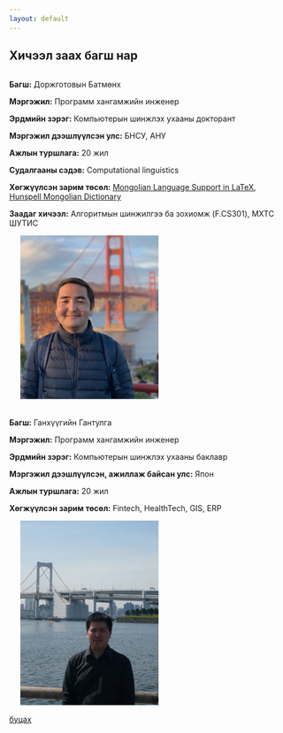 ```yaml
---
layout: default
---
```


## Хичээл заах багш нар

<style>
  .profile-container {
    display: flex;
    flex-wrap: wrap;
    align-items: center;
  }
  .profile-text {
    flex: 1;
    min-width: 250px;
  }
  .profile-image {
    max-width: 100%;
    margin-left: 20px;
  }
  @media (max-width: 600px) {
    .profile-container {
      flex-direction: column;
      align-items: flex-start;
    }
    .profile-image {
      margin-left: 0;
      margin-top: 10px;
    }
  }
</style>

<div class="profile-container">
  <div class="profile-text">
    <p><strong>Багш:</strong> Доржготовын Батмөнх</p>
    <p><strong>Мэргэжил:</strong> Программ хангамжийн инженер</p>
    <p><strong>Эрдмийн зэрэг:</strong> Компьютерын шинжлэх ухааны докторант</p>
    <p><strong>Мэргэжил дээшлүүлсэн улс:</strong> БНСУ, АНУ</p>
    <p><strong>Ажлын туршлага:</strong> 20 жил</p>
    <p><strong>Судалгааны сэдэв:</strong> Computational linguistics</p>
    <p><strong>Хөгжүүлсэн зарим төсөл:</strong> 
      <a href="https://ctan.org/pkg/mongolian-babel">Mongolian Language Support in LaTeX</a>, 
      <a href="https://github.com/bataak/dict-mn">Hunspell Mongolian Dictionary</a>
    </p>
    <p><strong>Заадаг хичээл:</strong> Алгоритмын шинжилгээ ба зохиомж (F.CS301), МХТС ШУТИС</p>
  </div>
  <div>
    <img class="profile-image" src="assets/images/IMG_0115.jpeg" width="250">
  </div>
</div>
<br/>
<div class="profile-container">
  <div class="profile-text">
    <p><strong>Багш:</strong> Ганхүүгийн Гантулга</p>
    <p><strong>Мэргэжил:</strong> Программ хангамжийн инженер</p>
    <p><strong>Эрдмийн зэрэг:</strong> Компьютерын шинжлэх ухааны баклавр</p>
    <p><strong>Мэргэжил дээшлүүлсэн, ажиллаж байсан улс:</strong> Япон</p>
    <p><strong>Ажлын туршлага:</strong> 20 жил</p>
    <p><strong>Хөгжүүлсэн зарим төсөл:</strong> 
      Fintech, HealthTech, GIS, ERP
    </p>
  </div>
  <div>
    <img class="profile-image" src="assets/images/gt.jpg" width="250">
  </div>
</div>


[буцах](./)
